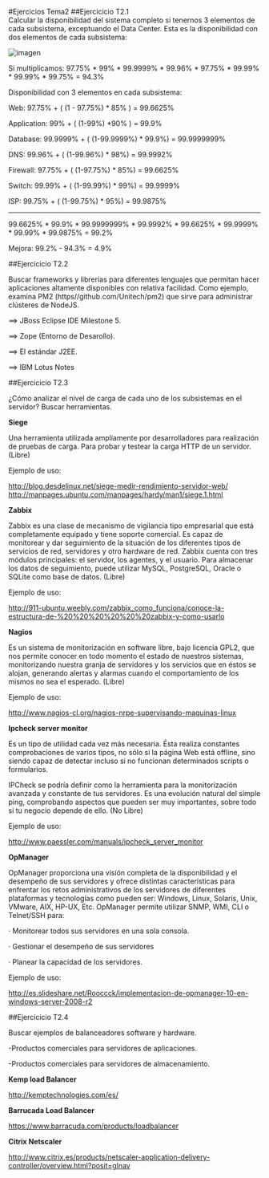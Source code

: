 ﻿#Ejercicios Tema2
##Ejercicicio T2.1	
Calcular la disponibilidad del sistema completo si tenernos 3 elementos de cada subsistema, exceptuando el Data Center.
Esta es la disponibilidad con dos elementos de cada subsistema:

![imagen](https://github.com/alvaro-gr/SWAP2015/blob/master/Trabajo_Clase/Ejercicios-Tema2/d1.png)


Si multiplicamos: 97.75%  *  99% *  99.9999%  *  99.96%  *  97.75%  *  99.99% *  99.99% *  99.75% = 94.3%


Disponibilidad con 3 elementos en cada subsistema:

Web:
	97.75% + ( (1 - 97.75%) * 85% ) = 99.6625%

Application:
	99% + ( (1-99%) *90% ) = 99.9%

Database:
	99.9999% + ( (1-99.9999%) * 99.9%) = 99.9999999%

DNS:
	99.96%  + ( (1-99.96%) * 98%) = 99.9992%

Firewall:
	97.75% + ( (1-97.75%) * 85%) = 99.6625%

Switch:
	99.99% + ( (1-99.99%) * 99%) = 99.9999%

ISP:
	99.75% + ( (1-99.75%) * 95%) = 99.9875%

----------------------------------
99.6625% * 99.9% *  99.9999999% * 99.9992% * 99.6625% * 99.9999% * 99.99% * 99.9875% =  99.2%

Mejora:  99.2% - 94.3% =  4.9%


##Ejercicicio T2.2	

Buscar frameworks y librerías para diferentes lenguajes que permitan hacer aplicaciones altamente disponibles con relativa facilidad. Como ejemplo, examina PM2   (https//github.com/Unitech/pm2) que sirve para administrar clústeres de NodeJS.

==>	JBoss Eclipse IDE Milestone 5. 

==>	Zope (Entorno de Desarollo).

==>	El estándar J2EE.

==>	IBM Lotus Notes


##Ejercicicio T2.3	

¿Cómo analizar el nivel de carga de cada uno de los subsistemas en el servidor? Buscar herramientas.

**Siege**

Una herramienta utilizada ampliamente por desarrolladores para realización de pruebas de carga. Para probar y testear la carga HTTP de un servidor. (Libre)

Ejemplo de uso:

<http://blog.desdelinux.net/siege-medir-rendimiento-servidor-web/>
<http://manpages.ubuntu.com/manpages/hardy/man1/siege.1.html>


**Zabbix**

Zabbix es una clase de mecanismo de vigilancia tipo empresarial que está completamente equipado y tiene soporte comercial. Es capaz de monitorear y dar seguimiento de la situación de los diferentes tipos de servicios de red, servidores y otro hardware de red. Zabbix cuenta con tres módulos principales: el servidor, los agentes, y el usuario. Para almacenar los datos de seguimiento, puede utilizar MySQL, PostgreSQL, Oracle o SQLite como base de datos.  (Libre)

Ejemplo de uso:

 <http://911-ubuntu.weebly.com/zabbix_como_funciona/conoce-la-estructura-de-%20%20%20%20%20%20zabbix-y-como-usarlo>


**Nagios**

Es un sistema de monitorización en software libre, bajo licencia GPL2, que nos permite conocer en todo momento el estado de nuestros sistemas, monitorizando nuestra granja de servidores y los servicios que en éstos se alojan, generando alertas y alarmas cuando el comportamiento de los mismos no sea el esperado. (Libre)

Ejemplo de uso:

<http://www.nagios-cl.org/nagios-nrpe-supervisando-maquinas-linux>


**Ipcheck server monitor**

Es un tipo de utilidad cada vez más necesaria. Ésta realiza constantes comprobaciones de varios tipos, no sólo si la página Web está offline, sino siendo capaz de detectar incluso si no funcionan determinados scripts o formularios.

IPCheck se podría definir como la herramienta para la monitorización avanzada y constante de tus servidores. Es una evolución natural del simple ping, comprobando aspectos que pueden ser muy importantes, sobre todo si tu negocio depende de ello. (No Libre)

Ejemplo de uso: 

<http://www.paessler.com/manuals/ipcheck_server_monitor>


**OpManager**

OpManager proporciona una visión completa de la disponibilidad y el desempeño de sus servidores y ofrece distintas características para enfrentar los retos administrativos de los servidores de diferentes plataformas y tecnologías como pueden ser: Windows, Linux, Solaris, Unix, VMware, AIX, HP-UX, Etc.  OpManager permite utilizar SNMP, WMI, CLI o Telnet/SSH para:

·	Monitorear todos sus servidores en una sola consola.

·	Gestionar el desempeño de sus servidores

·	Planear la capacidad de los servidores.


Ejemplo de uso:

<http://es.slideshare.net/Rooccck/implementacion-de-opmanager-10-en-windows-server-2008-r2>

##Ejercicicio T2.4

Buscar ejemplos de balanceadores software y hardware.


-Productos comerciales para servidores de aplicaciones.

-Productos comerciales para servidores de almacenamiento.



  **Kemp load Balancer** 

 <http://kemptechnologies.com/es/>


 **Barrucada Load Balancer**

 <https://www.barracuda.com/products/loadbalancer>

**Citrix Netscaler**

<http://www.citrix.es/products/netscaler-application-delivery-controller/overview.html?posit=glnav>




